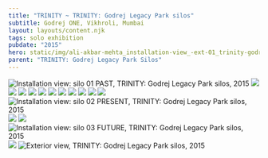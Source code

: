 ```yaml
---
title: "TRINITY ~ TRINITY: Godrej Legacy Park silos"
subtitle: Godrej ONE, Vikhroli, Mumbai
layout: layouts/content.njk
tags: solo exhibition
pubdate: "2015"
hero: static/img/ali-akbar-mehta_installation-view_-ext-01_trinity-godrej_2015.jpg
parent: "TRINITY: Godrej Legacy Park Silos"
---
```

![Installation view: silo 01 PAST, TRINITY: Godrej Legacy Park silos, 2015](/static/img/ali-akbar-mehta_installation-view_-ext-01_trinity-godrej_2015.jpg)
![](/static/img/ali-akbar-mehta_installation-view_-past-01_trinity-godrej_2015.jpg)
![](/static/img/ali-akbar-mehta_installation-view_-past-02_trinity-godrej_2015.jpg)
![](/static/img/ali-akbar-mehta_installation-view_-past-10_trinity-godrej_2015.jpg)
![](/static/img/ali-akbar-mehta_installation-view_-past-05_trinity-godrej_2015.jpg)
![](/static/img/ali-akbar-mehta_installation-view_-past-07_trinity-godrej_2015.jpg)
![](/static/img/ali-akbar-mehta_installation-view_-past-09_trinity-godrej_2015.jpg)
![](/static/img/ali-akbar-mehta_installation-view_-past-11_trinity-godrej_2015.jpg)
![](/static/img/ali-akbar-mehta_installation-view_-past-04_trinity-godrej_2015.jpg)
![](/static/img/ali-akbar-mehta_installation-view_-past-03_trinity-godrej_2015.jpg)
![](/static/img/ali-akbar-mehta_installation-view_-past-12_trinity-godrej_2015.jpg)
![](/static/img/ali-akbar-mehta_installation-view_-past-13_trinity-godrej_2015.jpg)
![Installation view: silo 02 PRESENT, TRINITY: Godrej Legacy Park silos, 2015](/static/img/ali-akbar-mehta_installation-view_-present-01_trinity-godrej_2015.jpg)
![](/static/img/ali-akbar-mehta_installation-view_-present-04_trinity-godrej_2015.jpg)
![](/static/img/ali-akbar-mehta_installation-view_-present-05_trinity-godrej_2015.jpg)
![Installation view: silo 03 FUTURE, TRINITY: Godrej Legacy Park silos, 2015](/static/img/ali-akbar-mehta_installation-view_-future-01_trinity-godrej_2015.jpg)
![](/static/img/ali-akbar-mehta_installation-view_-future-02_trinity-godrej_2015.jpg)
![Exterior view, TRINITY: Godrej Legacy Park silos, 2015](/static/img/ali-akbar-mehta_installation-view_-ext-03_trinity-godrej_2015.jpg)
